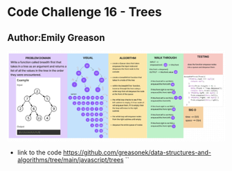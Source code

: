 # Code Challenge 16 - Trees

## Author:Emily Greason

![code-challenge-17-whiteboard](Screenshot%202023-08-28%20at%208.25.40%20PM.png)

- link to the code
https://github.com/greasonek/data-structures-and-algorithms/tree/main/javascript/trees
``
